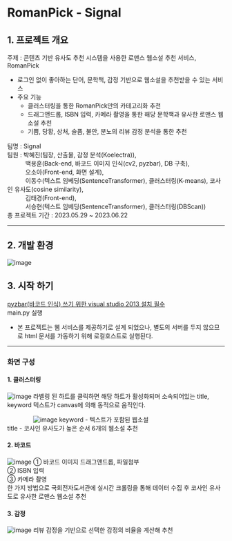# RomanPick - Signal
## 1. 프로젝트 개요
주제 : 콘텐츠 기반 유사도 추천 시스템을 사용한 로맨스 웹소설 추천 서비스, RomanPick
 - 로그인 없이 좋아하는 단어, 문학책, 감정 기반으로 웹소설을 추천받을 수 있는 서비스
 - 주요 기능
   - 클러스터링을 통한 RomanPick만의 카테고리화 추천
   - 드래그앤드롭, ISBN 입력, 카메라 촬영을 통한 해당 문학책과 유사한 로맨스 웹소설 추천
   - 기쁨, 당황, 상처, 슬픔, 불안, 분노의 리뷰 감정 분석을 통한 추천
 
팀명 : Signal  
팀원 : 박혜진(팀장, 산출물, 감정 분석(Koelectra)),  
　　　백용훈(Back-end, 바코드 이미지 인식(cv2, pyzbar), DB 구축),  
　　　오소아(Front-end, 화면 설계),  
　　　이동수(텍스트 임베딩(SentenceTransformer), 클러스터링(K-means), 코사인 유사도(cosine similarity),  
　　　김태경(Front-end),  
　　　서승현(텍스트 임베딩(SentenceTransformer), 클러스터링(DBScan))  
총 프로젝트 기간 : 2023.05.29 ~ 2023.06.22

---
## 2. 개발 환경
![image](https://github.com/dndall7352/RomanPick/assets/125546062/07bfe2ab-3e35-47b8-ad36-c6c9fed3f2dd)

## 3. 시작 하기
[pyzbar(바코드 인식) 쓰기 위한 visual studio 2013 설치 필수](https://www.microsoft.com/ko-KR/download/details.aspx?id=40784)  
main.py 실행  
* 본 프로젝트는 웹 서비스를 제공하기로 설계 되었으나, 별도의 서버를 두지 않으므로 html 문서를 가동하기 위해 로컬호스트로 실행된다.
---
### 화면 구성
#### 1. 클러스터링
![image](https://github.com/dndall7352/RomanPick/assets/125546062/190cf5eb-2843-42e9-a795-bf415018fc96)
라벨링 된 하트를 클릭하면 해당 하트가 활성화되며 소속되어있는 title, keyword 텍스트가 canvas에 의해 동적으로 움직인다.  

　　　　
![image](https://github.com/dndall7352/RomanPick/assets/125546062/c8e07187-c8b8-40e1-bbc5-8ee2f39ead5c)
keyword - 텍스트가 포함된 웹소설  
title - 코사인 유사도가 높은 순서 6개의 웹소설 추천  

#### 2. 바코드
![image](https://github.com/dndall7352/RomanPick/assets/125546062/56b14508-beb1-473d-801e-4c3f78457fc9)
① 바코드 이미지 드래그앤드롭, 파일첨부  
② ISBN 입력  
③ 카메라 촬영  
한 가지 방법으로 국회전자도서관에 실시간 크롤링을 통해 데이터 수집 후 코사인 유사도로 유사한 로맨스 웹소설 추천  

#### 3. 감정
![image](https://github.com/dndall7352/RomanPick/assets/125546062/808d6baf-e381-471b-88a3-4ccc6df37e14)
리뷰 감정을 기반으로 선택한 감정의 비율을 계산해 추천  



